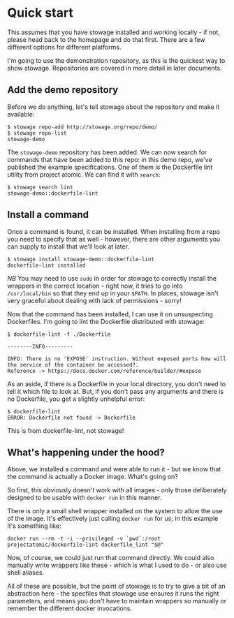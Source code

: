 # Quick start

This assumes that you have stowage installed and working locally - if not, please head back to the homepage and do that first. There are a few different options for different platforms.

I'm going to use the demonstration repository, as this is the quickest way to show stowage. Repositories are covered in more detail in later documents.

## Add the demo repository

Before we do anything, let's tell stowage about the repository and make it available:

```
$ stowage repo-add http://stowage.org/repo/demo/
$ stowage repo-list
stowage-demo
```

The `stowage-demo` repository has been added. We can now search for commands that have been added to this repo: in this demo repo, we've published the example specifications. One of them is the Dockerfile lint utility from project atomic. We can find it with `search`:

```
$ stowage search lint
stowage-demo::dockerfile-lint
```

## Install a command

Once a command is found, it can be installed. When installing from a repo you need to specify that as well - however, there are other arguments you can supply to install that we'll look at later.

```
$ stowage install stowage-demo::dockerfile-lint
dockerfile-lint installed
```

*NB* You may need to use `sudo` in order for stowage to correctly install the wrappers in the correct location - right now, it tries to go into `/usr/local/bin` so that they end up in your `$PATH`. In places, stowage isn't very graceful about dealing with lack of permissions - sorry!

Now that the command has been installed, I can use it on unsuspecting Dockerfiles. I'm going to lint the Dockerfile distributed with stowage:

```
$ dockerfile-lint -f ./Dockerfile

--------INFO---------

INFO: There is no 'EXPOSE' instruction. Without exposed ports how will the service of the container be accessed?. 
Reference -> https://docs.docker.com/reference/builder/#expose
```

As an aside, if there is a Dockerfile in your local directory, you don't need to tell it which file to look at. But, if you don't pass any arguments and there is no Dockerfile, you get a slightly unhelpful error:

```
$ dockerfile-lint 
ERROR: Dockerfile not found -> Dockerfile
```

This is from dockerfile-lint, not stowage!

## What's happening under the hood?

Above, we installed a command and were able to run it - but we know that the command is actually a Docker image. What's going on?

So first, this obviously doesn't work with all images - only those deliberately designed to be usable with `docker run` in this manner.

There is only a small shell wrapper installed on the system to allow the use of the image. It's effectively just calling `docker run` for us; in this example it's something like:

```
docker run --rm -t -i --privileged -v `pwd`:/root projectatomic/dockerfile-lint dockerfile_lint "$@"
```

Now, of course, we could just run that command directly. We could also manually write wrappers like these - which is what I used to do - or also use shell aliases.

All of these are possible, but the point of stowage is to try to give a bit of an abstraction here - the specfiles that stowage use ensures it runs the right parameters, and means you don't have to maintain wrappers so manually or remember the different docker invocations.
